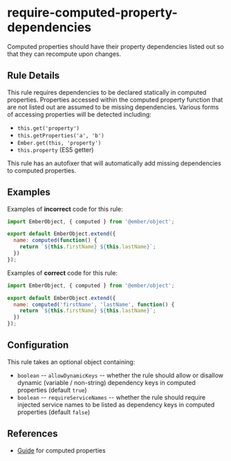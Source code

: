 # require-computed-property-dependencies

Computed properties should have their property dependencies listed out so that they can recompute upon changes.

## Rule Details

This rule requires dependencies to be declared statically in computed properties. Properties accessed within the computed property function that are not listed out are assumed to be missing dependencies. Various forms of accessing properties will be detected including:

* `this.get('property')`
* `this.getProperties('a', 'b')`
* `Ember.get(this, 'property')`
* `this.property` (ES5 getter)

This rule has an autofixer that will automatically add missing dependencies to computed properties.

## Examples

Examples of **incorrect** code for this rule:

```js
import EmberObject, { computed } from '@ember/object';

export default EmberObject.extend({
  name: computed(function() {
    return `${this.firstName} ${this.lastName}`;
  })
});
```

Examples of **correct** code for this rule:

```js
import EmberObject, { computed } from '@ember/object';

export default EmberObject.extend({
  name: computed('firstName', 'lastName', function() {
    return `${this.firstName} ${this.lastName}`;
  })
});
```

## Configuration

This rule takes an optional object containing:

* `boolean` -- `allowDynamicKeys` -- whether the rule should allow or disallow dynamic (variable / non-string) dependency keys in computed properties (default `true`)
* `boolean` -- `requireServiceNames` -- whether the rule should require injected service names to be listed as dependency keys in computed properties (default `false`)

## References

* [Guide](https://guides.emberjs.com/release/object-model/computed-properties/) for computed properties
